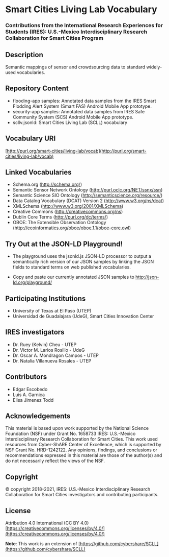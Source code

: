 # Smart Cities Living Lab Vocabulary

### Contributions from the International Research Experiences for Students (IRES): U.S.-Mexico Interdisciplinary Research Collaboration for Smart Cities Program

## Description
Semantic mappings of sensor and crowdsourcing data to standard widely-used vocabularies.

## Repository Content
- flooding-app samples: Annotated data samples from the IRES Smart Flodding Alert System (Smart FAS) Android Mobile App prototype.
- security-app samples: Annotated data samples from IRES Safe Community System (SCS) Android Mobile App prototype.
- scllv.jsonld: Smart Cities Living Lab (SCLL) vocabulary 

## Vocabulary URI
[http://purl.org/smart-cities/living-lab/vocab](http://purl.org/smart-cities/living-lab/vocab)

## Linked Vocabularies
+ Schema.org (http://schema.org/)
+ Semantic Sensor Network Ontology (http://purl.oclc.org/NET/ssnx/ssn)
+ Semantic Science SIO Ontology (http://semanticscience.org/resource/)
+ Data Catalog Vocabulary (DCAT) Version 2 (http://www.w3.org/ns/dcat)
+ XMLSchema (http://www.w3.org/2001/XMLSchema)
+ Creative Commons (http://creativecommons.org/ns)
+ Dublin Core Terms (http://purl.org/dc/terms/)
+ OBOE: The Extensible Observation Ontology (http://ecoinformatics.org/oboe/oboe.1.1/oboe-core.owl)

## Try Out at the JSON-LD Playground!
+ The playground uses the jsonld.js JSON-LD processor to output a semantically rich version of our JSON samples by linking the JSON fields to standard terms on web published vocabularies.
  
+ Copy and paste our currently annotated JSON samples to http://json-ld.org/playground/
	
## Participating Institutions
+ University of Texas at El Paso (UTEP)
+ Universidad de Guadalajara (UdeG), Smart Cities Innovation Center

## IRES investigators
+ Dr. Ruey (Kelvin) Cheu - UTEP
+ Dr. Victor M. Larios Rosillo - UdeG
+ Dr. Oscar A. Mondragon Campos - UTEP
+ Dr. Natalia Villanueva Rosales - UTEP

## Contributors
+ Edgar Escobedo
+ Luis A. Garnica
+ Elisa Jimenez Todd

## Acknowledgements
This material is based upon work supported by the National Science Foundation (NSF) under Grant No. 1658733 IRES: U.S.-Mexico Interdisciplinary Research Collaboration for Smart Cities. This work used resources from Cyber-ShARE Center of Excellence, which is supported by NSF Grant No. HRD-1242122. Any opinions, findings, and conclusions or recommendations expressed in this material are those of the author(s) and do not necessarily reflect the views of the NSF.

## Copyright
&#169; copyright 2018-2021, IRES: U.S.-Mexico Interdisciplinary Research Collaboration for
Smart Cities investigators and contributing participants.

## License
Attribution 4.0 International (CC BY 4.0) 
[https://creativecommons.org/licenses/by/4.0/](https://creativecommons.org/licenses/by/4.0/)

**Note**: This work is an extension of [https://github.com/cybershare/SCLL](https://github.com/cybershare/SCLL)
